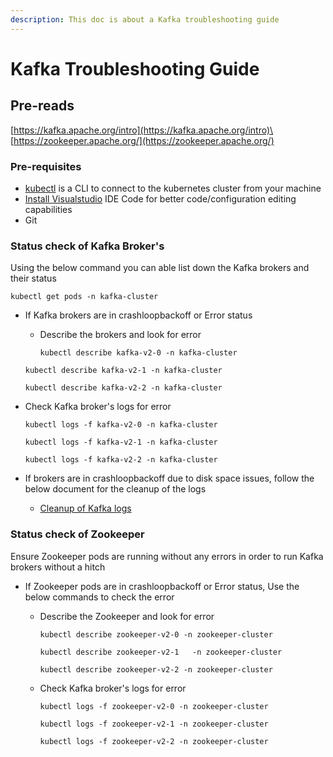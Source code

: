 ```yaml
---
description: This doc is about a Kafka troubleshooting guide
---
```


# Kafka Troubleshooting Guide

## Pre-reads

[https://kafka.apache.org/intro](https://kafka.apache.org/intro)\
[https://zookeeper.apache.org/](https://zookeeper.apache.org/)

### Pre-requisites <a href="#prerequisites" id="prerequisites"></a>

* [kubectl](https://kubernetes.io/docs/tasks/tools/install-kubectl-linux/) is a CLI to connect to the kubernetes cluster from your machine
* [Install Visualstudio](https://code.visualstudio.com/download) IDE Code for better code/configuration editing capabilities
* Git

### Status check of Kafka Broker's&#x20;

Using the below command you can able list down the Kafka brokers and their status

`kubectl get pods -n kafka-cluster`

*   If Kafka brokers are in crashloopbackoff or Error status

    *   Describe the brokers and look for error

        `kubectl describe kafka-v2-0 -n kafka-cluster`

    &#x20;  `kubectl describe kafka-v2-1 -n kafka-cluster`

    &#x20;  `kubectl describe kafka-v2-2 -n kafka-cluster`
*   &#x20;Check Kafka broker's logs for error

    `kubectl logs -f kafka-v2-0 -n kafka-cluster`&#x20;

    `kubectl logs -f kafka-v2-1 -n kafka-cluster`&#x20;

    `kubectl logs -f kafka-v2-2 -n kafka-cluster`
*   If brokers are in crashloopbackoff due to disk space issues, follow the below document for the cleanup of the logs

    * [Cleanup of Kafka logs](https://core.digit.org/guides/operations-guide/cleanup-kafka-logs)



### Status check of Zookeeper

Ensure Zookeeper pods are running without any errors in order to run Kafka brokers without a hitch

* If Zookeeper pods are in crashloopbackoff or Error status, Use the below commands to check the error
  *   Describe the Zookeeper and look for error

      `kubectl describe zookeeper-v2-0 -n zookeeper-cluster`

      `kubectl describe zookeeper-v2-1   -n zookeeper-cluster`

      `kubectl describe zookeeper-v2-2 -n zookeeper-cluster`
  *   &#x20;Check Kafka broker's logs for error

      `kubectl logs -f zookeeper-v2-0 -n zookeeper-cluster`&#x20;

      `kubectl logs -f zookeeper-v2-1 -n zookeeper-cluster`&#x20;

      `kubectl logs -f zookeeper-v2-2 -n zookeeper-cluster`

